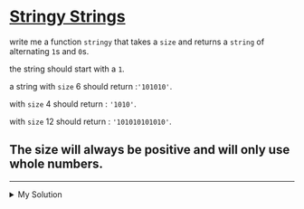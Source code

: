 # [Stringy Strings](https://www.codewars.com/kata/563b74ddd19a3ad462000054)

write me a function `stringy` that takes a `size` and returns a `string` of alternating `1`s and `0`s.

the string should start with a `1`.

a string with `size` 6 should return :`'101010'`.

with `size` 4 should return : `'1010'`.

with `size` 12 should return : `'101010101010'`.

## The size will always be positive and will only use whole numbers.

---

<details><summary>My Solution</summary>

```js
function stringy(size) {
  return "".padStart(size, "10");
}
```

</details>
